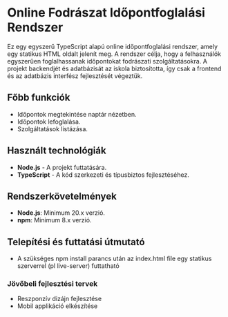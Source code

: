 # Online Fodrászat Időpontfoglalási Rendszer

Ez egy egyszerű TypeScript alapú online időpontfoglalási rendszer, amely egy statikus HTML oldalt jelenít meg. A rendszer célja, hogy a felhasználók egyszerűen foglalhassanak időpontokat fodrászati szolgáltatásokra. A projekt backendjét és adatbázisát az iskola biztosította, így csak a frontend és az adatbázis interfész fejlesztését végeztük.

## Főbb funkciók

- Időpontok megtekintése naptár nézetben.
- Időpontok lefoglalása.
- Szolgáltatások listázása.

## Használt technológiák

- **Node.js** - A projekt futtatására.
- **TypeScript** - A kód szerkezeti és típusbiztos fejlesztéséhez.

## Rendszerkövetelmények

- **Node.js**: Minimum 20.x verzió.
- **npm**: Minimum 8.x verzió.

## Telepítési és futtatási útmutató

- A szükséges npm install parancs után az index.html file egy statikus szerverrel (pl live-server) futtatható

### Jövőbeli fejlesztési tervek

- Reszponzív dizájn fejlesztése 
- Mobil applikáció elkészítése

